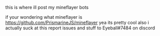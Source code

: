 this is where ill post my mineflayer bots

if your wondering what mineflayer is
https://github.com/PrismarineJS/mineflayer
yea its pretty cool
also i actually suck at this
report issues and stuff to Eyeball#7484 on discord
